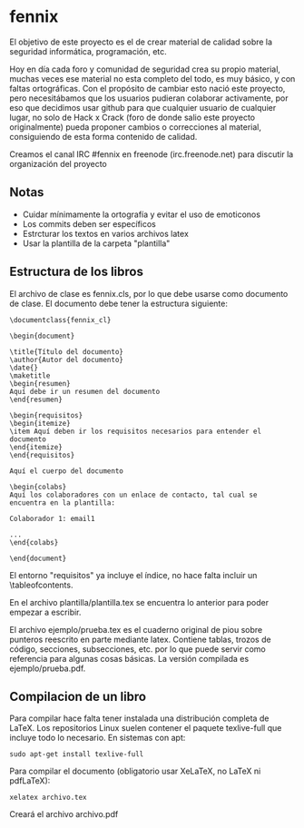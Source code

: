 fennix
======

El objetivo de este proyecto es el de crear material de calidad sobre la seguridad informática,  programación, etc. 

Hoy en día cada foro y comunidad de seguridad crea su propio material, muchas veces ese material no esta completo del todo, es muy básico, y con faltas ortográficas.
Con el propósito de cambiar esto nació este proyecto, pero necesitábamos que los usuarios pudieran colaborar activamente, por eso que decidimos usar github para que cualquier usuario de cualquier lugar, no solo de Hack x Crack (foro de donde salio este proyecto originalmente) pueda proponer cambios o correcciones al material, consiguiendo de esta forma contenido de calidad.

Creamos el canal IRC #fennix en freenode (irc.freenode.net) para discutir la organización del proyecto

Notas
------
* Cuidar mínimamente la ortografía y evitar el uso de emoticonos
* Los commits deben ser específicos
* Estrcturar los textos en varios archivos latex
* Usar la plantilla de la carpeta "plantilla"

Estructura de los libros
------------------------
El archivo de clase es fennix.cls, por lo que debe usarse como documento de clase. El documento debe tener la estructura siguiente:

```TeX
\documentclass{fennix_cl}

\begin{document}

\title{Título del documento}
\author{Autor del documento}
\date{}
\maketitle
\begin{resumen}
Aquí debe ir un resumen del documento
\end{resumen}

\begin{requisitos}
\begin{itemize}
\item Aquí deben ir los requisitos necesarios para entender el documento
\end{itemize}
\end{requisitos}

Aquí el cuerpo del documento

\begin{colabs}
Aquí los colaboradores con un enlace de contacto, tal cual se encuentra en la plantilla:

Colaborador 1: email1

...
\end{colabs}

\end{document}
```
El entorno "requisitos" ya incluye el índice, no hace falta incluir un \tableofcontents.

En el archivo plantilla/plantilla.tex se encuentra lo anterior para poder empezar a escribir.

El archivo ejemplo/prueba.tex es el cuaderno original de piou sobre punteros reescrito en parte mediante latex. Contiene tablas, trozos de código, secciones, subsecciones, etc. por lo que puede servir como referencia para algunas cosas básicas. La versión compilada es ejemplo/prueba.pdf.

Compilacion de un libro
-----------------------
Para compilar hace falta tener instalada una distribución completa de LaTeX. Los repositorios Linux suelen contener el paquete texlive-full que incluye todo lo necesario. En sistemas con apt:

 ``sudo apt-get install texlive-full``

Para compilar el documento (obligatorio usar XeLaTeX, no LaTeX ni pdfLaTeX):

 ``xelatex archivo.tex``

Creará el archivo archivo.pdf
